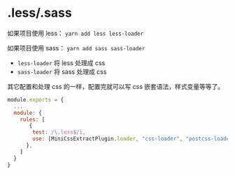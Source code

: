 # .less/.sass
 
如果项目使用 less： `yarn add less less-loader`

如果项目使用 sass： `yarn add sass sass-loader`

- `less-loader` 将 less 处理成 css
- `sass-loader` 将 sass 处理成 css

其它配置和处理 css 的一样，配置完就可以写 css 嵌套语法，样式变量等等了。

```js
module.exports = {
  ...
  module: {
    rules: [
       {
        test: /\.less$/i,
        use: [MiniCssExtractPlugin.loader, "css-loader", "postcss-loader", "less-loader"],
      },
    ]
  }
}
```

